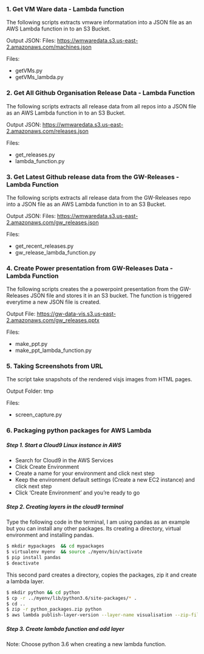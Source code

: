 ### 1. Get VM Ware data - Lambda function
The following scripts extracts vmware informatation into a JSON file as an AWS Lambda function in to an S3 Bucket.

Output JSON: Files: https://wmwaredata.s3.us-east-2.amazonaws.com/machines.json

Files: 
- getVMs.py
- getVMs_lambda.py

### 2. Get All Github Organisation Release Data - Lambda Function
The following scripts extracts all release data from all repos into a JSON file as an AWS Lambda function in to an S3 Bucket.

Output JSON: https://wmwaredata.s3.us-east-2.amazonaws.com/releases.json

Files: 
- get_releases.py
- lambda_function.py

### 3. Get Latest Github release data from the GW-Releases - Lambda Function
The following scripts extracts all release data from the GW-Releases repo into a JSON file as an AWS Lambda function in to an S3 Bucket.

Output JSON: Files: https://wmwaredata.s3.us-east-2.amazonaws.com/gw_releases.json

Files: 
- get_recent_releases.py
- gw_release_lambda_function.py

### 4. Create Power presentation from GW-Releases Data - Lambda Function
The following scripts creates the a powerpoint presentation from the GW-Releases JSON file and stores it in an S3 bucket. The function is triggered everytime a new JSON file is created.

Output File: https://gw-data-vis.s3.us-east-2.amazonaws.com/gw_releases.pptx

Files: 
- make_ppt.py
- make_ppt_lambda_function.py

### 5. Taking Screenshots from URL
The script take snapshots of the rendered visjs images from HTML pages.

Output Folder: tmp

Files: 
- screen_capture.py

### 6. Packaging python packages for AWS Lambda 
##### Step 1. Start a Cloud9 Linux instance in AWS
- Search for Cloud9 in the AWS Services
- Click Create Environment
- Create a name for your environment and click next step
- Keep the environment default settings (Create a new EC2 instance) and click next step
- Click ‘Create Environment’ and you’re ready to go

##### Step 2. Creating layers in the cloud9 terminal

Type the following code in the terminal, I am using pandas as an example but you can install any other packages. Its creating a directory, virtual environment and installing pandas.

```sh
$ mkdir mypackages  && cd mypackages
$ virtualenv myenv  && source ./myenv/bin/activate
$ pip install pandas
$ deactivate
```
This second pard creates a directory, copies the packages, zip it and create a lambda layer.

```sh
$ mkdir python && cd python
$ cp -r ../myenv/lib/python3.6/site-packages/* .
$ cd ..
$ zip -r python_packages.zip python
$ aws lambda publish-layer-version --layer-name visualisation --zip-file fileb://python_packages.zip --compatible-runtimes python3.6
```

##### Step 3. Create lambda function and add layer
Note: Choose python 3.6 when creating a new lambda function.
